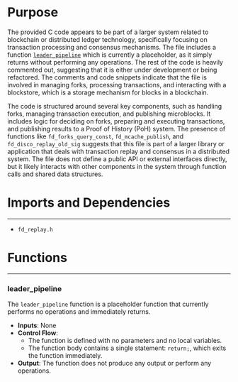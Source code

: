 # Purpose
The provided C code appears to be part of a larger system related to blockchain or distributed ledger technology, specifically focusing on transaction processing and consensus mechanisms. The file includes a function [`leader_pipeline`](#leader_pipeline) which is currently a placeholder, as it simply returns without performing any operations. The rest of the code is heavily commented out, suggesting that it is either under development or being refactored. The comments and code snippets indicate that the file is involved in managing forks, processing transactions, and interacting with a blockstore, which is a storage mechanism for blocks in a blockchain.

The code is structured around several key components, such as handling forks, managing transaction execution, and publishing microblocks. It includes logic for deciding on forks, preparing and executing transactions, and publishing results to a Proof of History (PoH) system. The presence of functions like `fd_forks_query_const`, `fd_mcache_publish`, and `fd_disco_replay_old_sig` suggests that this file is part of a larger library or application that deals with transaction replay and consensus in a distributed system. The file does not define a public API or external interfaces directly, but it likely interacts with other components in the system through function calls and shared data structures.
# Imports and Dependencies

---
- `fd_replay.h`


# Functions

---
### leader\_pipeline<!-- {{#callable:leader_pipeline}} -->
The `leader_pipeline` function is a placeholder function that currently performs no operations and immediately returns.
- **Inputs**: None
- **Control Flow**:
    - The function is defined with no parameters and no local variables.
    - The function body contains a single statement: `return;`, which exits the function immediately.
- **Output**: The function does not produce any output or perform any operations.


